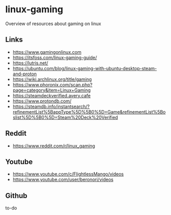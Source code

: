 # linux-gaming
Overview of resources about gaming on linux

## Links
- https://www.gamingonlinux.com
- https://itsfoss.com/linux-gaming-guide/
- https://lutris.net/
- https://ubuntu.com/blog/linux-gaming-with-ubuntu-desktop-steam-and-proton
- https://wiki.archlinux.org/title/gaming
- https://www.phoronix.com/scan.php?page=category&item=Linux+Gaming
- https://steamdeckverified.avery.cafe
- https://www.protondb.com/
- https://steamdb.info/instantsearch/?refinementList%5BappType%5D%5B0%5D=Game&refinementList%5Boslist%5D%5B0%5D=Steam%20Deck%20Verified

## Reddit
- https://www.reddit.com/r/linux_gaming

## Youtube
- https://www.youtube.com/c/FlightlessMango/videos
- https://www.youtube.com/user/beronori/videos

## Github
to-do
